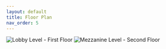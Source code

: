 ```yaml
---
layout: default
title: Floor Plan
nav_order: 5
---
```


![Lobby Level - First Floor](../first-floor.webp)
![Mezzanine Level - Second Floor](../second-floor.webp)